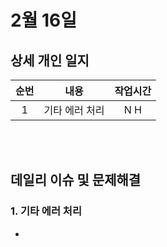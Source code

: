 # 2월 16일
## 상세 개인 일지 
|순번|내용|작업시간
|:---:|:-----:|:-------:
|1| 기타 에러 처리 | N H


</br></br>
## 데일리 이슈 및 문제해결
### 1. 기타 에러 처리
  - 
